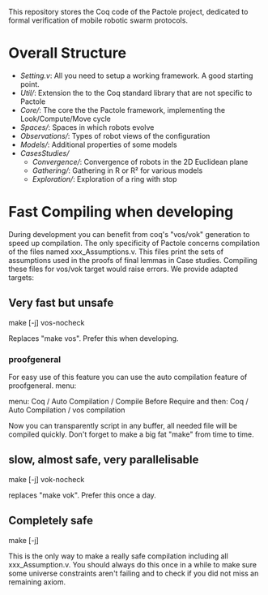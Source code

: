 This repository stores the Coq code of the Pactole project,
dedicated to formal verification of mobile robotic swarm protocols.

# Overall Structure

- *Setting.v*: All you need to setup a working framework. A good starting point.
- *Util/*: Extension the to the Coq standard library that are not specific to Pactole
- *Core/*: The core the the Pactole framework, implementing the Look/Compute/Move cycle
- *Spaces/*: Spaces in which robots evolve
- *Observations/*: Types of robot views of the configuration
- *Models/*: Additional properties of some models
- *CasesStudies/*
  - *Convergence/*: Convergence of robots in the 2D Euclidean plane
  - *Gathering/*: Gathering in R or R² for various models
  - *Exploration/*: Exploration of a ring with stop



# Fast Compiling when developing

During development you can benefit from coq's "vos/vok" generation to
speed up compilation. The only specificity of Pactole concerns
compilation of the files named xxx_Assumptions.v. This files print the
sets of assumptions used in the proofs of final lemmas in Case
studies. Compiling these files for vos/vok target would raise errors.
We provide adapted targets:

## Very fast but unsafe

make [-j] vos-nocheck

Replaces "make vos". Prefer this when developing.

### proofgeneral

For easy use of this feature you can use the auto compilation feature
of proofgeneral. menu:

menu: Coq / Auto Compilation / Compile Before Require
and then: Coq / Auto Compilation / vos compilation

Now you can transparently script in any buffer, all needed file will
be compiled quickly. Don't forget to make a big fat "make" from time
to time.

## slow, almost safe, very parallelisable

make [-j] vok-nocheck

replaces "make vok". Prefer this once a day.

## Completely safe

make [-j]

This is the only way to make a really safe compilation including all
xxx_Assumption.v. You should always do this once in a while to make
sure some universe constraints aren't failing and to check if you did
not miss an remaining axiom.
